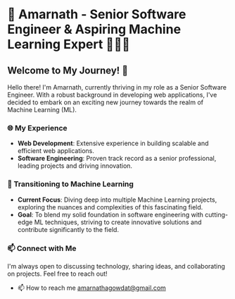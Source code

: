 # 👋 Amarnath - Senior Software Engineer & Aspiring Machine Learning Expert 🧑🏻‍💻

## Welcome to My Journey! 🚀

Hello there! I'm Amarnath, currently thriving in my role as a Senior Software Engineer. With a robust background in developing web applications, I've decided to embark on an exciting new journey towards the realm of Machine Learning (ML).

### 🌐 My Experience
- **Web Development**: Extensive experience in building scalable and efficient web applications.
- **Software Engineering**: Proven track record as a senior professional, leading projects and driving innovation.

### 🤖 Transitioning to Machine Learning
- **Current Focus**: Diving deep into multiple Machine Learning projects, exploring the nuances and complexities of this fascinating field.
- **Goal**: To blend my solid foundation in software engineering with cutting-edge ML techniques, striving to create innovative solutions and contribute significantly to the field.

### 📫 Connect with Me
I'm always open to discussing technology, sharing ideas, and collaborating on projects. Feel free to reach out!


- 📫 How to reach me amarnathagowdat@gmail.com

<!---
AmarnathaGowda/AmarnathaGowda is a ✨ special ✨ repository because its `README.md` (this file) appears on your GitHub profile.
You can click the Preview link to take a look at your changes.
--->

